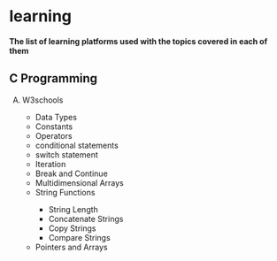 # learning
<h4>The list of learning platforms used with the topics covered in each of them</h4>
<h2>C Programming</h2>
<ol type="A">
  <li>W3schools</li>
  <ul type="*">
    <li>Data Types</li>
    <li>Constants</li>
    <li>Operators</li>
    <li>conditional statements</li>
    <li>switch statement</li>
    <li>Iteration</li>
    <li>Break and Continue</li>
    <li>Multidimensional Arrays</li>
    <li>String Functions</li>
    <ul>
      <li>String Length</li>
      <li>Concatenate Strings</li>
      <li>Copy Strings</li>
      <li>Compare Strings</li>
    </ul>
    <li>Pointers and Arrays</li>
  </ul>
</ol>
